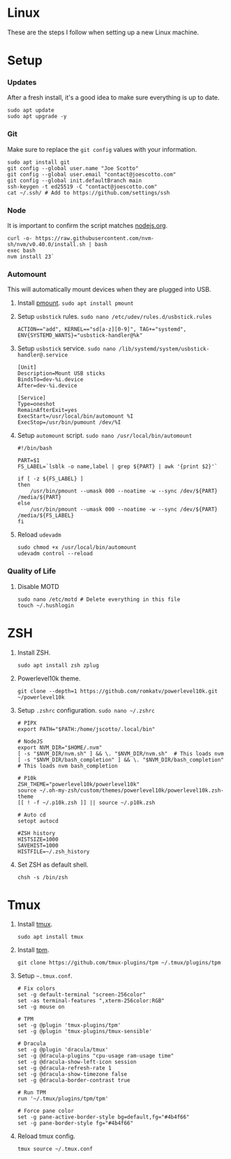 # Linux

These are the steps I follow when setting up a new Linux machine.

# Setup

### Updates

After a fresh install, it's a good idea to make sure everything is up to date.

```
sudo apt update
sudo apt upgrade -y
```

### Git

Make sure to replace the `git config` values with your information.

```
sudo apt install git
git config --global user.name "Joe Scotto"
git config --global user.email "contact@joescotto.com"
git config --global init.defaultBranch main
ssh-keygen -t ed25519 -C "contact@joescotto.com"
cat ~/.ssh/ # Add to https://github.com/settings/ssh
```

### Node

It is important to confirm the script matches [nodejs.org](https://nodejs.org/en/download/package-manager).

```
curl -o- https://raw.githubusercontent.com/nvm-sh/nvm/v0.40.0/install.sh | bash
exec bash
nvm install 23`
```

### Automount

This will automatically mount devices when they are plugged into USB.

1. Install [pmount](https://github.com/MisterDA/pmount).
   `sudo apt install pmount`
2. Setup `usbstick` rules.
   `sudo nano /etc/udev/rules.d/usbstick.rules`
   ```
   ACTION=="add", KERNEL=="sd[a-z][0-9]", TAG+="systemd", ENV{SYSTEMD_WANTS}="usbstick-handler@%k"
   ```
3. Setup `usbstick` service.
   `sudo nano /lib/systemd/system/usbstick-handler@.service`

   ```
   [Unit]
   Description=Mount USB sticks
   BindsTo=dev-%i.device
   After=dev-%i.device

   [Service]
   Type=oneshot
   RemainAfterExit=yes
   ExecStart=/usr/local/bin/automount %I
   ExecStop=/usr/bin/pumount /dev/%I
   ```

4. Setup `automount` script.
   `sudo nano /usr/local/bin/automount`

   ```
   #!/bin/bash

   PART=$1
   FS_LABEL=`lsblk -o name,label | grep ${PART} | awk '{print $2}'`

   if [ -z ${FS_LABEL} ]
   then
       /usr/bin/pmount --umask 000 --noatime -w --sync /dev/${PART} /media/${PART}
   else
       /usr/bin/pmount --umask 000 --noatime -w --sync /dev/${PART} /media/${FS_LABEL}
   fi
   ```

5. Reload `udevadm`
   ```
   sudo chmod +x /usr/local/bin/automount
   udevadm control --reload
   ```

### Quality of Life

1. Disable MOTD
   ```
   sudo nano /etc/motd # Delete everything in this file
   touch ~/.hushlogin
   ```

# ZSH

1. Install ZSH.
   ```
   sudo apt install zsh zplug
   ```
2. Powerlevel10k theme.
   ```
   git clone --depth=1 https://github.com/romkatv/powerlevel10k.git ~/powerlevel10k
   ```
3. Setup `.zshrc` configuration.
   `sudo nano ~/.zshrc`

   ```
   # PIPX
   export PATH="$PATH:/home/jscotto/.local/bin"

   # NodeJS
   export NVM_DIR="$HOME/.nvm"
   [ -s "$NVM_DIR/nvm.sh" ] && \. "$NVM_DIR/nvm.sh"  # This loads nvm
   [ -s "$NVM_DIR/bash_completion" ] && \. "$NVM_DIR/bash_completion"  # This loads nvm bash_completion

   # P10k
   ZSH_THEME="powerlevel10k/powerlevel10k"
   source ~/.oh-my-zsh/custom/themes/powerlevel10k/powerlevel10k.zsh-theme
   [[ ! -f ~/.p10k.zsh ]] || source ~/.p10k.zsh

   # Auto cd
   setopt autocd

   #ZSH history
   HISTSIZE=1000
   SAVEHIST=1000
   HISTFILE=~/.zsh_history
   ```

4. Set ZSH as default shell.
   ```
   chsh -s /bin/zsh
   ```

# Tmux

1. Install [tmux](https://github.com/tmux/tmux).
   ```
   sudo apt install tmux
   ```
2. Install [tpm](https://github.com/tmux-plugins/tpm).
   ```
   git clone https://github.com/tmux-plugins/tpm ~/.tmux/plugins/tpm
   ```
3. Setup `~.tmux.conf`.

   ```
   # Fix colors
   set -g default-terminal "screen-256color"
   set -as terminal-features ",xterm-256color:RGB"
   set -g mouse on

   # TPM
   set -g @plugin 'tmux-plugins/tpm'
   set -g @plugin 'tmux-plugins/tmux-sensible'

   # Dracula
   set -g @plugin 'dracula/tmux'
   set -g @dracula-plugins "cpu-usage ram-usage time"
   set -g @dracula-show-left-icon session
   set -g @dracula-refresh-rate 1
   set -g @dracula-show-timezone false
   set -g @dracula-border-contrast true

   # Run TPM
   run '~/.tmux/plugins/tpm/tpm'

   # Force pane color
   set -g pane-active-border-style bg=default,fg="#4b4f66"
   set -g pane-border-style fg="#4b4f66"
   ```

4. Reload tmux config.
   ```
   tmux source ~/.tmux.conf
   ```
